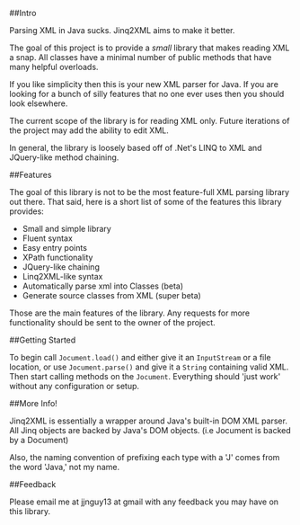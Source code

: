 ##Intro

Parsing XML in Java sucks.  Jinq2XML aims to make it better.

The goal of this project is to provide a _small_ library that makes reading XML a snap.  All classes have a minimal number of public methods that have many helpful overloads.

If you like simplicity then this is your new XML parser for Java.  If you are looking for a bunch of silly features that no one ever uses then you should look elsewhere.

The current scope of the library is for reading XML only.  Future iterations of the project may add the ability to edit XML.

In general, the library is loosely based off of .Net's LINQ to XML and JQuery-like method chaining.

##Features

The goal of this library is not to be the most feature-full XML parsing library out there.  That said, here is a short list of some of the features this library provides:

  * Small and simple library
  * Fluent syntax
  * Easy entry points
  * XPath functionality
  * JQuery-like chaining
  * Linq2XML-like syntax
  * Automatically parse xml into Classes (beta)
  * Generate source classes from XML (super beta)

Those are the main features of the library.  Any requests for more functionality should be sent to the owner of the project.

##Getting Started

To begin call `Jocument.load()` and either give it an `InputStream` or a file location, or use `Jocument.parse()` and give it a `String` containing valid XML.  Then start calling methods on the `Jocument`.  Everything should 'just work' without any configuration or setup.

##More Info!

Jinq2XML is essentially a wrapper around Java's built-in DOM XML parser.  All Jinq objects are backed by Java's DOM objects. (i.e Jocument is backed by a Document)

Also, the naming convention of prefixing each type with a 'J' comes from the word 'Java,' not my name.

##Feedback

Please email me at jjnguy13 at gmail with any feedback you may have on this library.